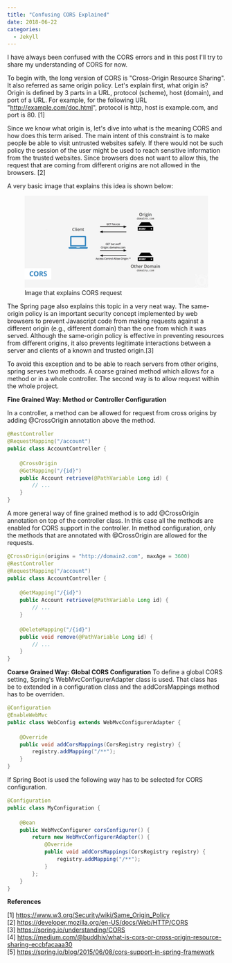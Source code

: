 ```yaml
---
title: "Confusing CORS Explained"
date: 2018-06-22
categories: 
  - Jekyll
---
```


I have always been confused with the CORS errors and in this post I'll try to share my understanding of CORS for now.

To begin with, the long version of CORS is "Cross-Origin Resource Sharing". It also referred as same origin policy. Let's explain first, what origin is? Origin is defined by 3 parts in a URL, protocol (scheme), host (domain), and port of a URL. For example, for the following URL "http://example.com/doc.html", protocol is http, host is example.com, and port is 80. [1]

Since we know what origin is, let's dive into what is the meaning CORS and how does this term arised. The main intent of this constraint is to make people be able to visit untrusted websites safely. If there would not be such policy the session of the user might be used to reach sensitive information from the trusted websites. Since browsers does not want to allow this, the request that are coming from different origins are not allowed in the browsers. [2]

A very basic image that explains this idea is shown below:

<figure>
    <a href="/assets/images/CORSRequest.png"><img src="/assets/images/CORSRequest.png"></a>
    <figcaption>Image that explains CORS request</figcaption>
</figure>

The Spring page also explains this topic in a very neat way. The same-origin policy is an important security concept implemented by web browsers to prevent Javascript code from making requests against a different origin (e.g., different domain) than the one from which it was served. Although the same-origin policy is effective in preventing resources from different origins, it also prevents legitimate interactions between a server and clients of a known and trusted origin.[3]

To avoid this exception and to be able to reach servers from other origins, spring serves two methods. A coarse grained method which allows for a method or in a whole controller. The second way is to allow request within the whole project. 

**Fine Grained Way: Method or Controller Configuration**

In a controller, a method can be allowed for request from cross origins by adding @CrossOrigin annotation above the method.

```java
@RestController
@RequestMapping("/account")
public class AccountController {

	@CrossOrigin
	@GetMapping("/{id}")
	public Account retrieve(@PathVariable Long id) {
		// ...
	}
}
```

A more general way of fine grained method is to add @CrossOrigin annotation on top of the controller class. In this case all the methods are enabled for CORS support in the controller. In method configuration, only the methods that are annotated with @CrossOrigin are allowed for the requests. 

```java
@CrossOrigin(origins = "http://domain2.com", maxAge = 3600)
@RestController
@RequestMapping("/account")
public class AccountController {

	@GetMapping("/{id}")
	public Account retrieve(@PathVariable Long id) {
		// ...
	}

	@DeleteMapping("/{id}")
	public void remove(@PathVariable Long id) {
		// ...
	}
}
```

**Coarse Grained Way: Global CORS Configuration**
To define a global CORS setting, Spring's WebMvcConfigurerAdapter class is used. That class has be to extended in a configuration class and the addCorsMappings method has to be overriden. 

```java
@Configuration
@EnableWebMvc
public class WebConfig extends WebMvcConfigurerAdapter {

	@Override
	public void addCorsMappings(CorsRegistry registry) {
		registry.addMapping("/**");
	}
}
```

If Spring Boot is used the following way has to be selected for CORS configuration. 

```java
@Configuration
public class MyConfiguration {

    @Bean
    public WebMvcConfigurer corsConfigurer() {
        return new WebMvcConfigurerAdapter() {
            @Override
            public void addCorsMappings(CorsRegistry registry) {
                registry.addMapping("/**");
            }
        };
    }
}
```

**References**

[1] https://www.w3.org/Security/wiki/Same_Origin_Policy  
[2] https://developer.mozilla.org/en-US/docs/Web/HTTP/CORS  
[3] https://spring.io/understanding/CORS  
[4] https://medium.com/@buddhiv/what-is-cors-or-cross-origin-resource-sharing-eccbfacaaa30  
[5] https://spring.io/blog/2015/06/08/cors-support-in-spring-framework